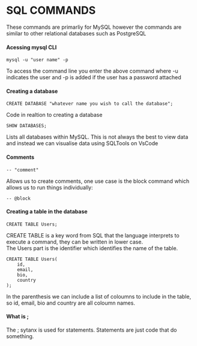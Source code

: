 # SQL COMMANDS

These commands are primarliy for MySQL however the commands are similar to other relational databases such as PostgreSQL 

#### Acessing mysql CLI
```
mysql -u "user name" -p
```
To access the command line you enter the above command where -u indicates the user and -p is added if the user has a password attached

#### Creating a database

```
CREATE DATABASE "whatever name you wish to call the database";
```
Code in realtion to creating a database

```
SHOW DATABASES;
```
Lists all databases within MySQL. This is not always the best to view data and instead we can visualise data using SQLTools on VsCode

#### Comments

```
-- "comment"
```
Allows us to create comments, one use case is the block command which allows us to run things individually:  

```
-- @block
```

#### Creating a table in the database

```
CREATE TABLE Users;
```
CREATE TABLE is a key word from SQL that the language interprets to execute a command, they can be written in lower case.   
The Users part is the identifier which identifies the name of the table.  

```
CREATE TABLE Users(
    id,
    email,
    bio,
    country
);
```  
In the parenthesis we can include a list of coloumns to include in the table, so id, email, bio and country are all coloumn names. 


#### What is ;
The ; sytanx is used for statements. Statements are just code that do something. 